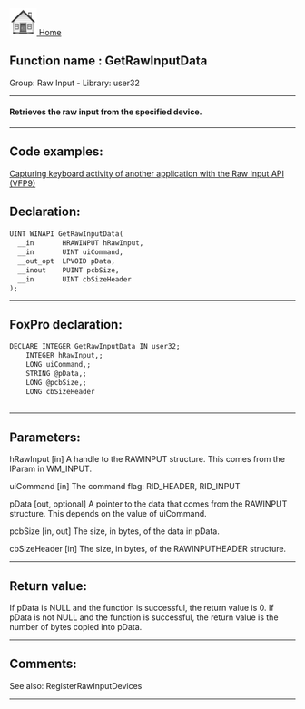[<img src="../../images/home.png"> Home ](https://github.com/VFPX/Win32API)  

## Function name : GetRawInputData
Group: Raw Input - Library: user32    
***  


#### Retrieves the raw input from the specified device.
***  


## Code examples:
[Capturing keyboard activity of another application with the Raw Input API (VFP9)](../../samples/sample_572.md)  

## Declaration:
```foxpro  
UINT WINAPI GetRawInputData(
  __in       HRAWINPUT hRawInput,
  __in       UINT uiCommand,
  __out_opt  LPVOID pData,
  __inout    PUINT pcbSize,
  __in       UINT cbSizeHeader
);  
```  
***  


## FoxPro declaration:
```foxpro  
DECLARE INTEGER GetRawInputData IN user32;
	INTEGER hRawInput,;
	LONG uiCommand,;
	STRING @pData,;
	LONG @pcbSize,;
	LONG cbSizeHeader
  
```  
***  


## Parameters:
hRawInput [in]
A handle to the RAWINPUT structure. This comes from the lParam in WM_INPUT.

uiCommand [in]
The command flag: RID_HEADER, RID_INPUT

pData [out, optional]
A pointer to the data that comes from the RAWINPUT structure. This depends on the value of uiCommand.

pcbSize [in, out]
The size, in bytes, of the data in pData.

cbSizeHeader [in]
The size, in bytes, of the RAWINPUTHEADER structure.  
***  


## Return value:
If pData is NULL and the function is successful, the return value is 0. If pData is not NULL and the function is successful, the return value is the number of bytes copied into pData.  
***  


## Comments:
See also: RegisterRawInputDevices   
  
***  

